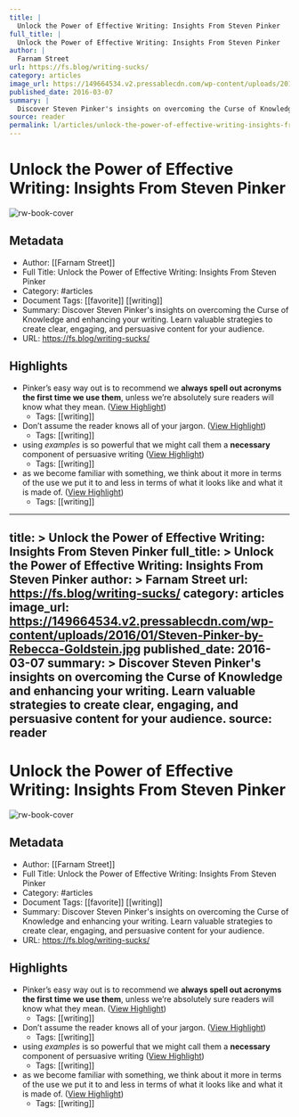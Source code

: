 ```yaml
---
title: |
  Unlock the Power of Effective Writing: Insights From Steven Pinker
full_title: |
  Unlock the Power of Effective Writing: Insights From Steven Pinker
author: |
  Farnam Street
url: https://fs.blog/writing-sucks/
category: articles
image_url: https://149664534.v2.pressablecdn.com/wp-content/uploads/2016/01/Steven-Pinker-by-Rebecca-Goldstein.jpg
published_date: 2016-03-07
summary: |
  Discover Steven Pinker's insights on overcoming the Curse of Knowledge and enhancing your writing. Learn valuable strategies to create clear, engaging, and persuasive content for your audience.
source: reader
permalink: l/articles/unlock-the-power-of-effective-writing-insights-from-steven-pinker
---
```

# Unlock the Power of Effective Writing: Insights From Steven Pinker

![rw-book-cover](https://149664534.v2.pressablecdn.com/wp-content/uploads/2016/01/Steven-Pinker-by-Rebecca-Goldstein.jpg)

## Metadata
- Author: [[Farnam Street]]
- Full Title: Unlock the Power of Effective Writing: Insights From Steven Pinker
- Category: #articles
- Document Tags: [[favorite]] [[writing]] 
- Summary: Discover Steven Pinker's insights on overcoming the Curse of Knowledge and enhancing your writing. Learn valuable strategies to create clear, engaging, and persuasive content for your audience.
- URL: https://fs.blog/writing-sucks/

## Highlights
- Pinker’s easy way out is to recommend we **always spell out acronyms the first time we use them**, unless we’re absolutely sure readers will know what they mean. ([View Highlight](https://read.readwise.io/read/01h2aj69ycq1zxenjbrta3n39w))
    - Tags: [[writing]] 
- Don’t assume the reader knows all of your jargon. ([View Highlight](https://read.readwise.io/read/01h2aj6skbtmvazxs7y58tzx2h))
    - Tags: [[writing]] 
- using *examples* is so powerful that we might call them a **necessary** component of persuasive writing ([View Highlight](https://read.readwise.io/read/01h2aj7yzgfwp9c83hm9fr0fzr))
    - Tags: [[writing]] 
- as we become familiar with something, we think about it more in terms of the use we put it to and less in terms of what it looks like and what it is made of. ([View Highlight](https://read.readwise.io/read/01h2ajb25375s5d9wsaw1hezbp))
    - Tags: [[writing]] 


---
title: >
  Unlock the Power of Effective Writing: Insights From Steven Pinker
full_title: >
  Unlock the Power of Effective Writing: Insights From Steven Pinker
author: >
  Farnam Street
url: https://fs.blog/writing-sucks/
category: articles
image_url: https://149664534.v2.pressablecdn.com/wp-content/uploads/2016/01/Steven-Pinker-by-Rebecca-Goldstein.jpg
published_date: 2016-03-07
summary: >
  Discover Steven Pinker's insights on overcoming the Curse of Knowledge and enhancing your writing. Learn valuable strategies to create clear, engaging, and persuasive content for your audience.
source: reader
---
# Unlock the Power of Effective Writing: Insights From Steven Pinker

![rw-book-cover](https://149664534.v2.pressablecdn.com/wp-content/uploads/2016/01/Steven-Pinker-by-Rebecca-Goldstein.jpg)

## Metadata
- Author: [[Farnam Street]]
- Full Title: Unlock the Power of Effective Writing: Insights From Steven Pinker
- Category: #articles
- Document Tags: [[favorite]] [[writing]] 
- Summary: Discover Steven Pinker's insights on overcoming the Curse of Knowledge and enhancing your writing. Learn valuable strategies to create clear, engaging, and persuasive content for your audience.
- URL: https://fs.blog/writing-sucks/

## Highlights
- Pinker’s easy way out is to recommend we **always spell out acronyms the first time we use them**, unless we’re absolutely sure readers will know what they mean. ([View Highlight](https://read.readwise.io/read/01h2aj69ycq1zxenjbrta3n39w))
    - Tags: [[writing]] 
- Don’t assume the reader knows all of your jargon. ([View Highlight](https://read.readwise.io/read/01h2aj6skbtmvazxs7y58tzx2h))
    - Tags: [[writing]] 
- using *examples* is so powerful that we might call them a **necessary** component of persuasive writing ([View Highlight](https://read.readwise.io/read/01h2aj7yzgfwp9c83hm9fr0fzr))
    - Tags: [[writing]] 
- as we become familiar with something, we think about it more in terms of the use we put it to and less in terms of what it looks like and what it is made of. ([View Highlight](https://read.readwise.io/read/01h2ajb25375s5d9wsaw1hezbp))
    - Tags: [[writing]] 


